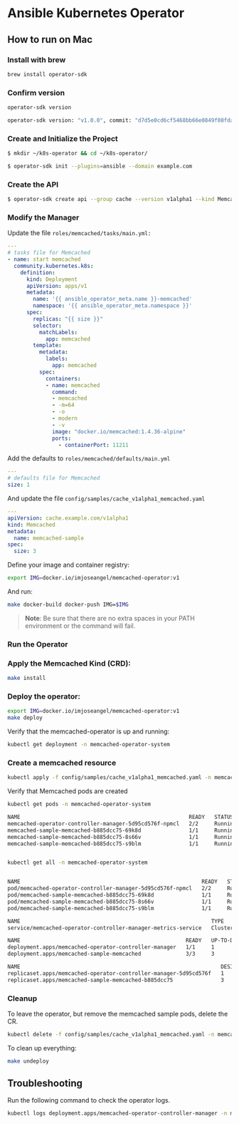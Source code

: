 # Ansible Kubernetes Operator

## How to run on Mac

### Install with brew
```bash
brew install operator-sdk
```

### Confirm version

```bash
operator-sdk version

operator-sdk version: "v1.0.0", commit: "d7d5e0cd6cf5468bb66e0849f08fda5bf557f4fa", kubernetes version: "v1.18.2", go version: "go1.14.7 darwin/amd64", GOOS: "darwin", GOARCH: "amd64"
```

### Create and Initialize the Project

```bash
$ mkdir ~/k8s-operator && cd ~/k8s-operator/

$ operator-sdk init --plugins=ansible --domain example.com
```

### Create the API

```bash
$ operator-sdk create api --group cache --version v1alpha1 --kind Memcached --generate-role
```

### Modify the Manager

Update the file `roles/memcached/tasks/main.yml:`

```yaml
---
# tasks file for Memcached
- name: start memcached
  community.kubernetes.k8s:
    definition:
      kind: Deployment
      apiVersion: apps/v1
      metadata:
        name: '{{ ansible_operator_meta.name }}-memcached'
        namespace: '{{ ansible_operator_meta.namespace }}'
      spec:
        replicas: "{{ size }}"
        selector:
          matchLabels:
            app: memcached
        template:
          metadata:
            labels:
              app: memcached
          spec:
            containers:
            - name: memcached
              command:
              - memcached
              - -m=64
              - -o
              - modern
              - -v
              image: "docker.io/memcached:1.4.36-alpine"
              ports:
                - containerPort: 11211

```

Add the defaults to `roles/memcached/defaults/main.yml`

```yaml
---
# defaults file for Memcached
size: 1
```

And update the file `config/samples/cache_v1alpha1_memcached.yaml`

```yaml
---
apiVersion: cache.example.com/v1alpha1
kind: Memcached
metadata:
  name: memcached-sample
spec:
  size: 3
```

Define your image and container registry:

```bash
export IMG=docker.io/imjoseangel/memcached-operator:v1
```

And run:

```bash
make docker-build docker-push IMG=$IMG
```

>**Note**: Be sure that there are no extra spaces in your PATH environment or the command will fail.

### Run the Operator

### Apply the Memcached Kind (CRD):

```bash
make install
```

### Deploy the operator:

```bash
export IMG=docker.io/imjoseangel/memcached-operator:v1
make deploy
```

Verify that the memcached-operator is up and running:

```bash
kubectl get deployment -n memcached-operator-system
```

### Create a memcached resource

```bash
kubectl apply -f config/samples/cache_v1alpha1_memcached.yaml -n memcached-operator-system
```

Verify that Memcached pods are created

```bash
kubectl get pods -n memcached-operator-system

NAME                                                     READY   STATUS    RESTARTS   AGE
memcached-operator-controller-manager-5d95cd576f-npmcl   2/2     Running   0          30s
memcached-sample-memcached-b885dcc75-69k8d               1/1     Running   0          21s
memcached-sample-memcached-b885dcc75-8s66v               1/1     Running   0          21s
memcached-sample-memcached-b885dcc75-s9blm               1/1     Running   0          21s


kubectl get all -n memcached-operator-system


NAME                                                         READY   STATUS    RESTARTS   AGE
pod/memcached-operator-controller-manager-5d95cd576f-npmcl   2/2     Running   0          66s
pod/memcached-sample-memcached-b885dcc75-69k8d               1/1     Running   0          57s
pod/memcached-sample-memcached-b885dcc75-8s66v               1/1     Running   0          57s
pod/memcached-sample-memcached-b885dcc75-s9blm               1/1     Running   0          57s

NAME                                                            TYPE        CLUSTER-IP   EXTERNAL-IP   PORT(S)    AGE
service/memcached-operator-controller-manager-metrics-service   ClusterIP   10.0.5.131   <none>        8443/TCP   68s

NAME                                                    READY   UP-TO-DATE   AVAILABLE   AGE
deployment.apps/memcached-operator-controller-manager   1/1     1            1           67s
deployment.apps/memcached-sample-memcached              3/3     3            3           58s

NAME                                                               DESIRED   CURRENT   READY   AGE
replicaset.apps/memcached-operator-controller-manager-5d95cd576f   1         1         1       67s
replicaset.apps/memcached-sample-memcached-b885dcc75               3         3         3       58s
```

### Cleanup

To leave the operator, but remove the memcached sample pods, delete the CR.

```bash
kubectl delete -f config/samples/cache_v1alpha1_memcached.yaml -n memcached-operator-system
```

To clean up everything:

```bash
make undeploy
```

## Troubleshooting

Run the following command to check the operator logs.

```bash
kubectl logs deployment.apps/memcached-operator-controller-manager -n memcached-operator-system -c manager
```
